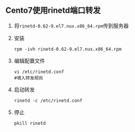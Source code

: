 ## Cento7使用rinetd端口转发

1. 将`rinetd-0.62-9.el7.nux.x86_64.rpm`传到服务器

2. 安装

   ```
   rpm -ivh rinetd-0.62-9.el7.nux.x86_64.rpm
   ```

3. 编辑配置文件

   ```
   vi /etc/rinetd.conf 
   #填入转发规则
   ```
4. 启动转发

    ```
    rinetd -c /etc/rinetd.conf
    ```

5. 停止

    ```
    pkill rinetd
    ```